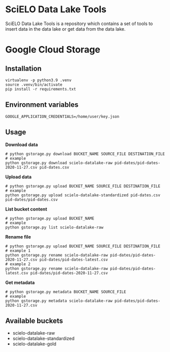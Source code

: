 # SciELO Data Lake Tools
SciELO Data Lake Tools is a repository which contains a set of tools to insert data in the data lake or get data from the data lake.


# Google Cloud Storage

## Installation

```shell
virtualenv -p python3.9 .venv
source .venv/bin/activate
pip install -r requirements.txt
```

## Environment variables

`GOOGLE_APPLICATION_CREDENTIALS=/home/user/key.json`

## Usage

__Download data__
```shell
# python gstorage.py download BUCKET_NAME SOURCE_FILE DESTINATION_FILE
# example
python gstorage.py download scielo-datalake-raw pid-dates/pid-dates-2020-11-27.csv pid-dates.csv
```

__Upload data__
```shell
# python gstorage.py upload BUCKET_NAME SOURCE_FILE DESTINATION_FILE
# example
python gstorage.py upload scielo-datalake-standardized pid-dates.csv pid-dates/pid-dates.csv
```

__List bucket content__
```shell
# python gstorage.py upload BUCKET_NAME
# example
python gstorage.py list scielo-datalake-raw
```

__Rename file__
```shell
# python gstorage.py upload BUCKET_NAME SOURCE_FILE DESTINATION_FILE
# example 1
python gstorage.py rename scielo-datalake-raw pid-dates/pid-dates-2020-11-27.csv pid-dates/pid-dates-latest.csv
# example 2
python gstorage.py rename scielo-datalake-raw pid-dates/pid-dates-latest.csv pid-dates/pid-dates-2020-11-27.csv
```

__Get metadata__
```shell
# python gstorage.py metadata BUCKET_NAME SOURCE_FILE
# example
python gstorage.py metadata scielo-datalake-raw pid-dates/pid-dates-2020-11-27.csv
```

## Available buckets

- scielo-datalake-raw
- scielo-datalake-standardized
- scielo-datalake-gold
